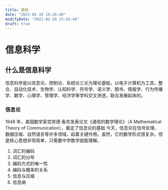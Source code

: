 ```yaml
---
title: 基础
date: "2021-02-19 15:26:40"
modifyDate: "2021-02-19 15:26:40"
draft: true
---
```

# 信息科学

## 什么是信息科学

信息科学是以信息论、控制论、系统论三论为理论基础，以电子计算机为工具，整合、自动化技术、生物学、认知科学、符号学、语义学、图书、情报学、行为传播学、数学、心理学、管理学、经济学等学科交叉渗透，联合发展起来的。

### 信息论

1948 年，美国数学家克劳德·香农发表论文《通信的数学理论》（A Mathematical Theory of Communication），奠定了信息论的基础
今天，信息论在信号处理、数据压缩、自然语言等许多领域，起着关键作用。虽然，它的数学形式很复杂，但是核心思想非常简单，只需要中学数学就能理解。

1. 词汇的编码
2. 词汇的分布
3. 编码方式的唯一性
4. 编码与概率的关系
5. 信息与压缩
6. 信息熵
